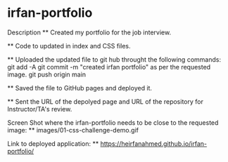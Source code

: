 # irfan-portfolio

Description
** Created my portfolio for the job interview.

** Code to updated in index and CSS files.

** Uploaded the updated file to git hub throught the following commands:
        git add -A
        git commit -m "created irfan portfolio" as per the requested image.
        git push origin main

** Saved the file to GitHub pages and deployed it.

** Sent the URL of the depolyed page and URL of the repository for Instructor/TA's review.


Screen Shot where the irfan-portfolio needs to be close to the requested image:
** images/01-css-challenge-demo.gif

Link to deployed application:
** https://heirfanahmed.github.io/irfan-portfolio/
